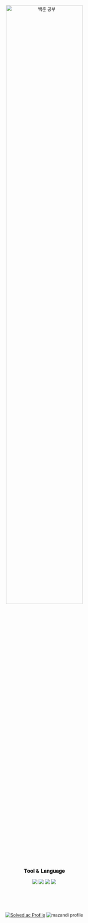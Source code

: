 <div align="center">
  <a href="https://www.acmicpc.net/">
    <img width="70%" src="https://drive.google.com/file/d/1WptXi5gWRwJyZ_nsvxEfGyV7We0H8oqk/view?usp=sharing" alt="백준 공부"></img></a>
  
  <h3>𝐓𝐨𝐨𝐥 & 𝐋𝐚𝐧𝐠𝐮𝐚𝐠𝐞</h3>
    <img src="https://img.shields.io/badge/visualstudio-ba7157?style=for-the-badge&logo=visualstudio&logoColor=white"></img>
    <img src="https://img.shields.io/badge/replit-ba7157?style=for-the-badge&logo=replit&logoColor=white"></img>
    <img src="https://img.shields.io/badge/c-ba7157?style=for-the-badge&logo=c&logoColor=white"></img>
    <img src="https://img.shields.io/badge/csharp-ba7157?style=for-the-badge&logo=csharp&logoColor=white"></img>
  <h1></h1>
  <br><br>
  
  [![Solved.ac Profile](http://mazassumnida.wtf/api/v2/generate_badge?boj=Jhyunah21)](https://solved.ac/Jhyunah21/)
  ![mazandi profile](http://mazandi.herokuapp.com/api?handle=Jhyunah21&theme=warm)
</div>
